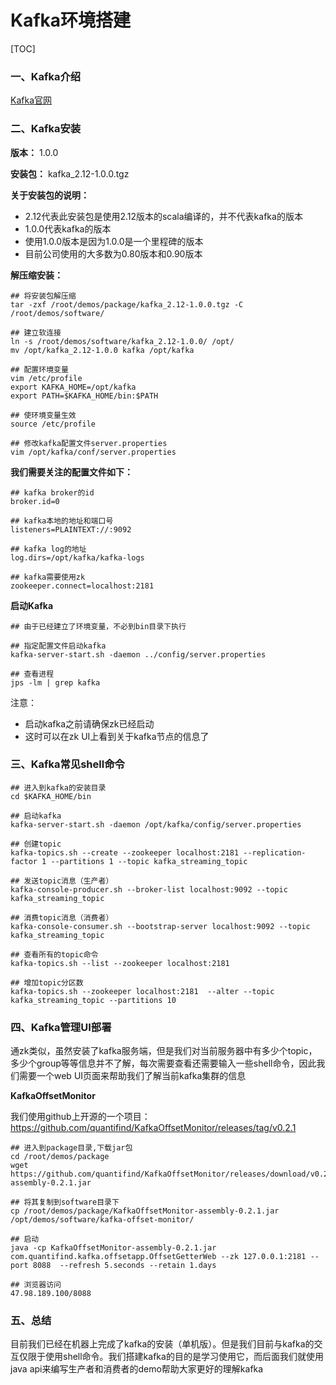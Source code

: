 # Kafka环境搭建

[TOC]

### 一、Kafka介绍

[Kafka官网](http://kafka.apache.org/)

### 二、Kafka安装

**版本：** 1.0.0

**安装包：** kafka_2.12-1.0.0.tgz

**关于安装包的说明：**

- 2.12代表此安装包是使用2.12版本的scala编译的，并不代表kafka的版本
- 1.0.0代表kafka的版本
- 使用1.0.0版本是因为1.0.0是一个里程碑的版本
- 目前公司使用的大多数为0.80版本和0.90版本

**解压缩安装：**

```shell
## 将安装包解压缩
tar -zxf /root/demos/package/kafka_2.12-1.0.0.tgz -C /root/demos/software/

## 建立软连接
ln -s /root/demos/software/kafka_2.12-1.0.0/ /opt/
mv /opt/kafka_2.12-1.0.0 kafka /opt/kafka

## 配置环境变量
vim /etc/profile
export KAFKA_HOME=/opt/kafka
export PATH=$KAFKA_HOME/bin:$PATH

## 使环境变量生效
source /etc/profile

## 修改kafka配置文件server.properties
vim /opt/kafka/conf/server.properties
```

**我们需要关注的配置文件如下：**

```properties
## kafka broker的id
broker.id=0

## kafka本地的地址和端口号
listeners=PLAINTEXT://:9092

## kafka log的地址
log.dirs=/opt/kafka/kafka-logs

## kafka需要使用zk
zookeeper.connect=localhost:2181
```

**启动Kafka**

```shell
## 由于已经建立了环境变量，不必到bin目录下执行

## 指定配置文件启动kafka
kafka-server-start.sh -daemon ../config/server.properties

## 查看进程
jps -lm | grep kafka
```

注意：

- 启动kafka之前请确保zk已经启动
- 这时可以在zk UI上看到关于kafka节点的信息了

### 三、Kafka常见shell命令

```shell
## 进入到kafka的安装目录
cd $KAFKA_HOME/bin

## 启动kafka
kafka-server-start.sh -daemon /opt/kafka/config/server.properties

## 创建topic
kafka-topics.sh --create --zookeeper localhost:2181 --replication-factor 1 --partitions 1 --topic kafka_streaming_topic

## 发送topic消息（生产者）
kafka-console-producer.sh --broker-list localhost:9092 --topic kafka_streaming_topic

## 消费topic消息（消费者）
kafka-console-consumer.sh --bootstrap-server localhost:9092 --topic kafka_streaming_topic

## 查看所有的topic命令
kafka-topics.sh --list --zookeeper localhost:2181

## 增加topic分区数
kafka-topics.sh --zookeeper localhost:2181  --alter --topic kafka_streaming_topic --partitions 10
```

### 四、Kafka管理UI部署

通zk类似，虽然安装了kafka服务端，但是我们对当前服务器中有多少个topic，多少个group等等信息并不了解，每次需要查看还需要输入一些shell命令，因此我们需要一个web UI页面来帮助我们了解当前kafka集群的信息

**KafkaOffsetMonitor**

我们使用github上开源的一个项目：https://github.com/quantifind/KafkaOffsetMonitor/releases/tag/v0.2.1

```shell
## 进入到package目录,下载jar包
cd /root/demos/package
wget https://github.com/quantifind/KafkaOffsetMonitor/releases/download/v0.2.1/KafkaOffsetMonitor-assembly-0.2.1.jar

## 将其复制到software目录下
cp /root/demos/package/KafkaOffsetMonitor-assembly-0.2.1.jar /opt/demos/software/kafka-offset-monitor/

## 启动
java -cp KafkaOffsetMonitor-assembly-0.2.1.jar com.quantifind.kafka.offsetapp.OffsetGetterWeb --zk 127.0.0.1:2181 --port 8088  --refresh 5.seconds --retain 1.days

## 浏览器访问
47.98.189.100/8088
```

### 五、总结

目前我们已经在机器上完成了kafka的安装（单机版）。但是我们目前与kafka的交互仅限于使用shell命令。我们搭建kafka的目的是学习使用它，而后面我们就使用java api来编写生产者和消费者的demo帮助大家更好的理解kafka


